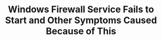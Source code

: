 ---
layout: post
title: Windows Firewall Service Fails to Start and Other Symptoms Caused Because of This
---